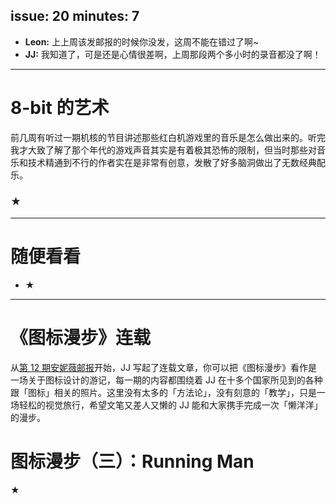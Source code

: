 issue: 20
minutes: 7
---

- **Leon:** 上上周该发邮报的时候你没发，这周不能在错过了啊~
- **JJ:** 我知道了，可是还是心情很差啊，上周那段两个多小时的录音都没了啊！

---

# 8-bit 的艺术
前几周有听过一期机核的节目讲述那些红白机游戏里的音乐是怎么做出来的。听完我才大致了解了那个年代的游戏声音其实是有着极其恐怖的限制，但当时那些对音乐和技术精通到不行的作者实在是非常有创意，发散了好多脑洞做出了无数经典配乐。
### ★

---

# 随便看看
* ★

---

# 《图标漫步》连载
从[第 12 期安妮薇邮报](https://github.com/JJYing/Anyway-Post/tree/master/Posts/Markdown)开始，JJ 写起了连载文章，你可以把《图标漫步》看作是一场关于图标设计的游记，每一期的内容都围绕着 JJ 在十多个国家所见到的各种跟「图标」相关的照片。这里没有太多的「方法论」，没有刻意的「教学」，只是一场轻松的视觉旅行，希望文笔又差人又懒的 JJ 能和大家携手完成一次「懒洋洋」的漫步。


# 图标漫步（三）：Running Man
★